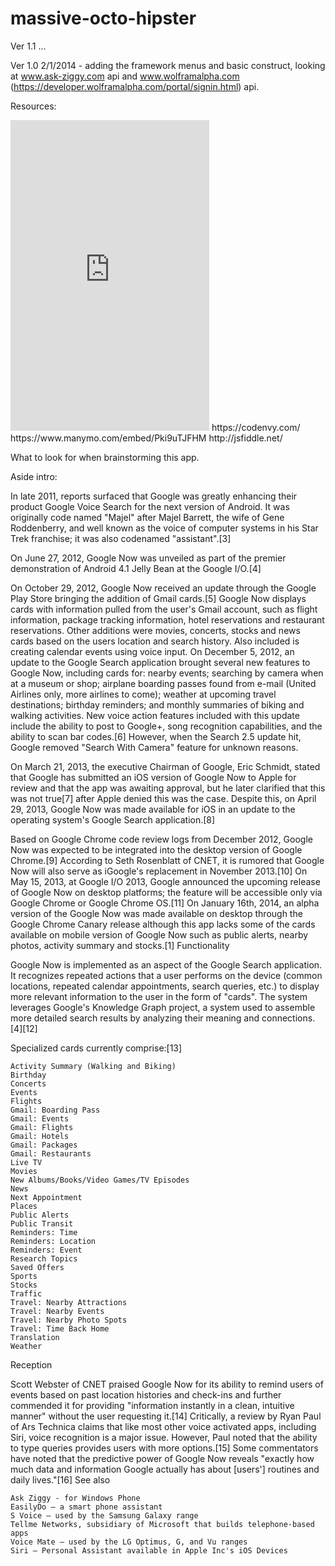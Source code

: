 massive-octo-hipster
====================

Ver 1.1 ...

Ver 1.0 2/1/2014 - adding the framework menus and basic construct, looking at www.ask-ziggy.com api and www.wolframalpha.com (https://developer.wolframalpha.com/portal/signin.html) api. 


Resources:

<iframe src="https://www.manymo.com/embed/Pki9uTJFHM" width="318" height="497" frameborder="0"></iframe>
    https://codenvy.com/
    https://www.manymo.com/embed/Pki9uTJFHM    
    http://jsfiddle.net/



What to look for when brainstorming this app.

Aside intro:

In late 2011, reports surfaced that Google was greatly enhancing their product Google Voice Search for the next version of Android. It was originally code named "Majel" after Majel Barrett, the wife of Gene Roddenberry, and well known as the voice of computer systems in his Star Trek franchise; it was also codenamed "assistant".[3]

On June 27, 2012, Google Now was unveiled as part of the premier demonstration of Android 4.1 Jelly Bean at the Google I/O.[4]

On October 29, 2012, Google Now received an update through the Google Play Store bringing the addition of Gmail cards.[5] Google Now displays cards with information pulled from the user's Gmail account, such as flight information, package tracking information, hotel reservations and restaurant reservations. Other additions were movies, concerts, stocks and news cards based on the users location and search history. Also included is creating calendar events using voice input. On December 5, 2012, an update to the Google Search application brought several new features to Google Now, including cards for: nearby events; searching by camera when at a museum or shop; airplane boarding passes found from e-mail (United Airlines only, more airlines to come); weather at upcoming travel destinations; birthday reminders; and monthly summaries of biking and walking activities. New voice action features included with this update include the ability to post to Google+, song recognition capabilities, and the ability to scan bar codes.[6] However, when the Search 2.5 update hit, Google removed "Search With Camera" feature for unknown reasons.

On March 21, 2013, the executive Chairman of Google, Eric Schmidt, stated that Google has submitted an iOS version of Google Now to Apple for review and that the app was awaiting approval, but he later clarified that this was not true[7] after Apple denied this was the case. Despite this, on April 29, 2013, Google Now was made available for iOS in an update to the operating system's Google Search application.[8]

Based on Google Chrome code review logs from December 2012, Google Now was expected to be integrated into the desktop version of Google Chrome.[9] According to Seth Rosenblatt of CNET, it is rumored that Google Now will also serve as iGoogle's replacement in November 2013.[10] On May 15, 2013, at Google I/O 2013, Google announced the upcoming release of Google Now on desktop platforms; the feature will be accessible only via Google Chrome or Google Chrome OS.[11] On January 16th, 2014, an alpha version of the Google Now was made available on desktop through the Google Chrome Canary release although this app lacks some of the cards available on mobile version of Google Now such as public alerts, nearby photos, activity summary and stocks.[1]
Functionality

Google Now is implemented as an aspect of the Google Search application. It recognizes repeated actions that a user performs on the device (common locations, repeated calendar appointments, search queries, etc.) to display more relevant information to the user in the form of "cards". The system leverages Google's Knowledge Graph project, a system used to assemble more detailed search results by analyzing their meaning and connections.[4][12]

Specialized cards currently comprise:[13]

    Activity Summary (Walking and Biking)
    Birthday
    Concerts
    Events
    Flights
    Gmail: Boarding Pass
    Gmail: Events
    Gmail: Flights
    Gmail: Hotels
    Gmail: Packages
    Gmail: Restaurants
    Live TV
    Movies
    New Albums/Books/Video Games/TV Episodes
    News
    Next Appointment
    Places
    Public Alerts
    Public Transit
    Reminders: Time
    Reminders: Location
    Reminders: Event
    Research Topics
    Saved Offers
    Sports
    Stocks
    Traffic
    Travel: Nearby Attractions
    Travel: Nearby Events
    Travel: Nearby Photo Spots
    Travel: Time Back Home
    Translation
    Weather

Reception

Scott Webster of CNET praised Google Now for its ability to remind users of events based on past location histories and check-ins and further commended it for providing "information instantly in a clean, intuitive manner" without the user requesting it.[14] Critically, a review by Ryan Paul of Ars Technica claims that like most other voice activated apps, including Siri, voice recognition is a major issue. However, Paul noted that the ability to type queries provides users with more options.[15] Some commentators have noted that the predictive power of Google Now reveals "exactly how much data and information Google actually has about [users'] routines and daily lives."[16]
See also

    Ask Ziggy - for Windows Phone
    EasilyDo – a smart phone assistant
    S Voice – used by the Samsung Galaxy range
    Tellme Networks, subsidiary of Microsoft that builds telephone-based apps
    Voice Mate – used by the LG Optimus, G, and Vu ranges
    Siri – Personal Assistant available in Apple Inc's iOS Devices

